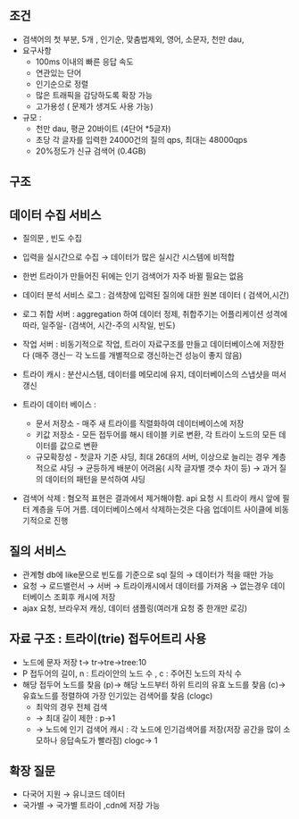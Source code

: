 ## 조건

- 검색어의 첫 부분, 5개 , 인기순, 맞춤법제외, 영어, 소문자, 천만 dau,
- 요구사항
    - 100ms 이내의 빠른 응답 속도
    - 연관있는 단어
    - 인기순으로 정렬
    - 많은 트래픽을 감당하도록 확장 가능
    - 고가용성 ( 문제가 생겨도 사용 가능)
- 규모 :
    - 천만 dau, 평균 20바이트 (4단어 *5글자)
    - 초당 각 글자를 입력한 24000건의 질의 qps, 최대는 48000qps
    - 20%정도가 신규 검색어 (0.4GB)

## 구조

## 데이터 수집 서비스

- 질의문 , 빈도 수집
- 입력을 실시간으로 수집 → 데이터가 많은 실시간 시스템에 비적합
- 한번 트라이가 만들어진 뒤에는 인기 검색어가 자주 바뀔 필요는 없음
    
- 데이터 분석 서비스 로그 : 검색창에 입력된 질의에 대한 원본 데이터 ( 검색어,시간)
- 로그 취합 서버 : aggregation 하여 데이터 정제, 취합주기는 어플리케이션 성격에 따라, 일주일- (검색어, 시간-주의 시작일, 빈도)
- 작업 서버 : 비동기적으로 작업, 트라이 자료구조를 만들고 데이터베이스에 저장한다 (매주 갱신ㅡ 각 노드를 개별적으로 갱신하는건 성능이 좋지 않음)
- 트라이 캐시 : 분산시스템, 데이터를 메모리에 유지, 데이터베이스의 스냅샷을 떠서 갱신
- 트라이 데이터 베이스 :
    - 문서 저장소 - 매주 새 트라이를 직렬화하여 데이터베이스에 저장
    - 키값 저장소 - 모든 접두어를 해시 테이블 키로 변환, 각 트라이 노드의 모든 데이터를 값으로 변환
    - 규모확장성 - 첫글자 기준 샤딩, 최대 26대의 서버, 이상으로 늘리는 경우 계층적으로 샤딩 → 균등하게 배분이 어려움( 시작 글자별 갯수 차이 등) → 과거 질의 데이터의 패턴을 분석하여 샤딩
- 검색어 삭제 : 혐오적 표현은 결과에서 제거해야함. api 요청 시 트라이 캐시 앞에 필터 계층을 두어 거름. 데이터베이스에서 삭제하는것은 다음 업데이트 사이클에 비동기적으로 진행

## 질의 서비스

- 관계형 db에 like문으로 빈도를 기준으로 sql 질의 → 데이터가 적을 때만 가능
- 요청 → 로드밸런서 → 서버 → 트라이캐시에서 데이터를 가져옴 → 없는경우 데이터베이스 조회후 캐시에 저장
- ajax 요청, 브라우저 캐싱, 데이터 샘플링(여러개 요청 중 한개만 로깅)

## 자료 구조 : 트라이(trie) 접두어트리 사용

- 노드에 문자 저장 t→ tr→tre→tree:10
- P 접두어의 길이, n : 트라이안의 노드 수 , c : 주어진 노드의 자식 수
- 해당 접두어 노드를 찾음 (p)→ 해당 노드부터 하위 트리의 유효 노드를 찾음 (c)→ 유효노드를 정렬하여 가장 인기있는 검색어를 찾음 (clogc)
    - 최악의 경우 전체 검색
    - → 최대 길이 제한 : p→1
    - → 노드에 인기 검색어 캐시 : 각 노드에 인기검색어를 저장(저장 공간을 많이 소모하나 응답속도가 빨라짐) clogc→ 1
    
    

## 확장 질문

- 다국어 지원 → 유니코드 데이터
- 국가별 → 국가별 트라이 ,cdn에 저장 가능
